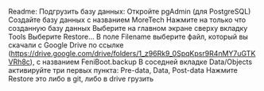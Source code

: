Readme:
Подгрузить базу данных:
Откройте pgAdmin (для PostgreSQL)
Создайте базу данных с названием MoreTech
Нажмите на только что созданную базу данных
Выберите на главном экране сверху вкладку Tools
Выберите Restore…
В поле Filename выберите файл, который вы скачали с Google Drive по ссылке (https://drive.google.com/drive/folders/1_z96Rk9_0SpqKpsr9R4nMY7uGTKVRh8c), с названием FeniBoot.backup
В соседней вкладке Data/Objects активируйте три первых пункта: Pre-data, Data, Post-data
Нажмите Restore
это либо в git, либо в drive грузить
